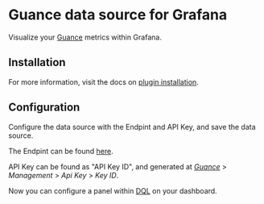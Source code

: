 # Guance data source for Grafana

Visualize your [Guance](https://www.guance.com/) metrics within Grafana. 

## Installation

For more information, visit the docs on [plugin installation](https://grafana.com/docs/grafana/latest/administration/plugin-management).

## Configuration

Configure the data source with the Endpint and API Key, and save the data source.

The Endpint can be found [here](https://docs.guance.com/en/open-api/#support-endpoint).

API Key can be found as "API Key ID", and generated at *[Guance](https://www.guance.com/)* > *Management* > *Api Key* > *Key ID*.

Now you can configure a panel within [DQL](https://docs.guance.com/en/dql/define/) on your dashboard.
